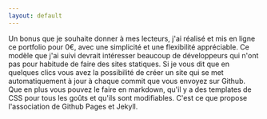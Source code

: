 ```yaml
---
layout: default
---
```


Un bonus que je souhaite donner à mes lecteurs, j'ai réalisé et mis en ligne ce portfolio pour 0€, avec une simplicité et une flexibilité appréciable. Ce modèle que j'ai suivi devrait intéresser beaucoup de développeurs qui n'ont pas pour habitude de faire des sites statiques. Si je vous dit que en quelques clics vous avez la possibilité de créer un site qui se met automatiquement à jour à chaque commit que vous envoyez sur Github. Que en plus vous pouvez le faire en markdown, qu'il y a des templates de CSS pour tous les goûts et qu'ils sont modifiables. C'est ce que propose l'association de Github Pages et Jekyll.